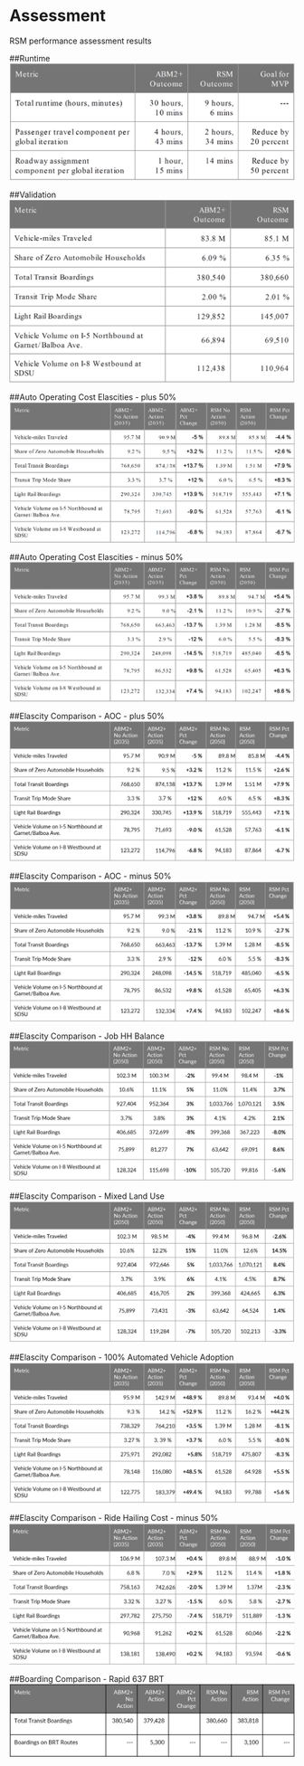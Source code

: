 # Assessment

RSM performance assessment results

##Runtime 
![](images\runtime_performance.PNG)

##Validation
![](images\validation_performance.PNG)

##Auto Operating Cost Elascities - plus 50%
![](images\elasticity_aoc_plus_50%.PNG)

##Auto Operating Cost Elascities - minus 50%
![](images\elasticity_aoc_minus_50%.PNG)

##Elascity Comparison - AOC - plus 50% 
![](images\elasticity_CMPR_AOC_plus_50%.PNG)

##Elascity Comparison - AOC - minus 50% 
![](images\elasticity_CMPR_AOC_minus_50%.PNG)

##Elascity Comparison - Job HH Balance 
![](images\elasticity_comparison_JOB_HH.PNG)

##Elascity Comparison - Mixed Land Use 
![](images\elasticity_comparison_Mixed_LU.PNG)

##Elascity Comparison - 100% Automated Vehicle Adoption
![](images\elasticity_comparison_AV_100%.PNG)

##Elascity Comparison - Ride Hailing Cost - minus 50% 
![](images\elasticity_CMPR_RHC_minus_50%.PNG)

##Boarding Comparison - Rapid 637 BRT  
![](images\Boarding_comparison_Rapid_637_BRT.PNG)
